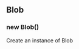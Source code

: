 
<a name="module-global-blob" id="module-global-blob"></a>

## Blob

<a name="new-module-global-blob-new" id="new-module-global-blob-new"></a>

### new Blob()
Create an instance of Blob

